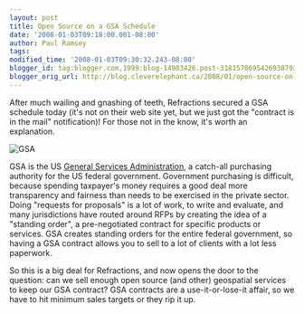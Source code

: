 ```yaml
---
layout: post
title: Open Source on a GSA Schedule
date: '2008-01-03T09:18:00.001-08:00'
author: Paul Ramsey
tags: 
modified_time: '2008-01-03T09:30:32.243-08:00'
blogger_id: tag:blogger.com,1999:blog-14903426.post-3181570695426938793
blogger_orig_url: http://blog.cleverelephant.ca/2008/01/open-source-on-gsa-schedule.html
---
```


After much wailing and gnashing of teeth, Refractions secured a GSA schedule today (it's not on their web site yet, but we just got the "contract is in the mail" notification)! For those not in the know, it's worth an explanation.

<img src="http://www.gsa.gov/gsa/images/gsa_logo.gif" alt="GSA" />

GSA is the US [General Services Administration](http://www.gsa.gov/), a catch-all purchasing authority for the US federal government.  Government purchasing is difficult, because spending taxpayer's money requires a good deal more transparency and fairness than needs to be exercised in the private sector.  Doing "requests for proposals" is a lot of work, to write and evaluate, and many jurisdictions have routed around RFPs by creating the idea of a "standing order", a pre-negotiated contract for specific products or services.  GSA creates standing orders for the entire federal government, so having a GSA contract allows you to sell to a lot of clients with a lot less paperwork. 

So this is a big deal for Refractions, and now opens the door to the question: can we sell enough open source (and other) geospatial services to keep our GSA contract?  GSA contracts are a use-it-or-lose-it affair, so we have to hit minimum sales targets or they rip it up.